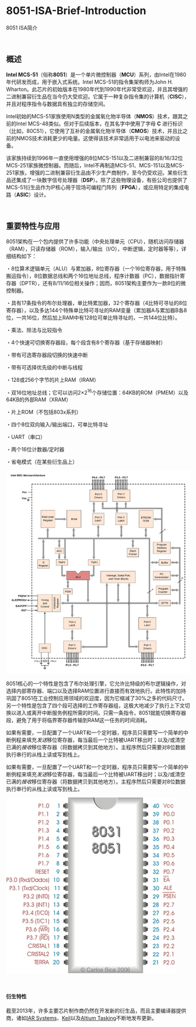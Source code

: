 # 8051-ISA-Brief-Introduction
8051 ISA简介

<br />

## 概述

**Intel MCS-51**（俗称**8051**）是一个单片微控制器（**MCU**）系列，由Intel在1980年代研发而成，用于嵌入式系统。Intel MCS-51的指令集架构师为John H. Wharton。此芯片的初始版本在1980年代到1990年代非常受欢迎，并且其增强的二进制兼容衍生品在当今仍大受欢迎。它属于一种复杂指令集的计算机（**CISC**），并且对程序指令与数据具有独立的存储空间。

Intel初始的MCS-51家族使用N类型的金属氧化物半导体（**NMOS**）技术，跟其之前的Intel MCS-48类似。但对于后续版本，在其名字中使用了字母 **C** 进行标识（比如，80C51），它使用了互补的金属氧化物半导体（**CMOS**）技术，并且比之前的NMOS技术消耗更少的电量。这使得该技术非常适用于以电池来驱动的设备。

该家族持续到1996年一直使用增强的8位MCS-151以及二进制兼容的8/16/32位MCS-251家族微控制器。而随后，Intel不再制造MCS-51、MCS-151以及MCS-251家族，增强的二进制兼容衍生品由不少生产商制作，至今仍受欢迎。某些衍生品还集成了一块数字信号处理器（**DSP**）。除了这些物理设备，有些公司也提供了MCS-51衍生品作为IP核心用于现场可编程门阵列（**FPGA**），或应用特定的集成电路（**ASIC**）设计。

<br />

## 重要特性与应用

8051架构在一个包内提供了许多功能（中央处理单元（CPU），随机访问存储器（RAM），只读存储器（ROM），输入/输出（I/O），中断逻辑，定时器等等），详细结构如下：

・8位算术逻辑单元（ALU）与累加器，8位寄存器（一个16位寄存器，用于特殊搬运指令），8位数据总线和两个16位地址总线，程序计数器（PC），数据指针寄存器（DPTR），还有8/11/16位相关操作；因而，8051架构主要作为一款8位的微控制器。

・具有17条指令的布尔处理器，单比特累加器，32个寄存器（4比特可寻址的8位寄存器），以及多达144个特殊单比特可寻址的RAM变量（累加器A与累加器B各8位，一共16位，然后加上RAM中有128位可单比特寻址的，一共144位比特）。

・乘法、除法与比较指令

・4个快速可切换寄存器段，每个段含有8个寄存器（基于存储器映射）

・带有可选寄存器段切换的快速中断

・带有可选择优先级的中断与线程

・128或256个字节的片上RAM（IRAM）

・双16位地址总线；它可以访问2×2<sup>16</sup>个存储位置：64KB的ROM（PMEM）以及64KB的外部RAM（XRAM）

・片上ROM（不包括803x系列）

・四个8位双向输入/输出端口，可单比特寻址

・UART（串口）

・两个16位计数器/定时器

・省电模式（在某些衍生品上）

![i8051微架构](https://github.com/zenny-chen/8051-ISA-Brief-Introduction/blob/master/Intel_8051_arch.svg)

8051核心的一个特性是包含了布尔处理引擎，它允许比特级的布尔逻辑操作，对选择内部寄存器、端口以及选择RAM位置进行直接而有效地执行。此特性的加持巩固了8051在工业控制应用领域的欢迎度，因为它缩减了30%之多的代码尺寸。另一个特性是包含了四个段可选择的工作寄存器组，这极大地减少了执行上下文切换以进入或离开中断服务例程所需的时间。只需一条指令，8051就能切换寄存器段，避免了用于将临界寄存器传输到RAM这一任务的时间消耗。

如果有需要，一旦配置了一个UART和一个定时器，程序员只需要写一个简单的中断例程来填充*发送*移位寄存器，每当最后一个比特被UART移出时；以及/或清空已满的*接收*移位寄存器（将数据拷贝到其他地方）。主程序然后只需要对8位数据执行串行的从栈上读或写到栈上。


如果有需要，一旦配置了一个UART和一个定时器，程序员只需要写一个简单的中断例程来填充*发送*移位寄存器，每当最后一个比特被UART移出时；以及/或清空已满的*接收*移位寄存器（将数据拷贝到其他地方）。主程序然后只需要对8位数据执行串行的从栈上读或写到栈上。

![i8051引脚](https://github.com/zenny-chen/8051-ISA-Brief-Introduction/blob/master/Pinagem8031.jpg)

<br />

#### 衍生特性

截至2013年，许多主要芯片制作商仍然在开发新的衍生品，而且主要编译器提供商，诸如[IAR Systems](https://www.iar.com)、[Keil](http://www.keil.com)以及[Altium Tasking](https://www.tasking.com)不断地发布更新。
